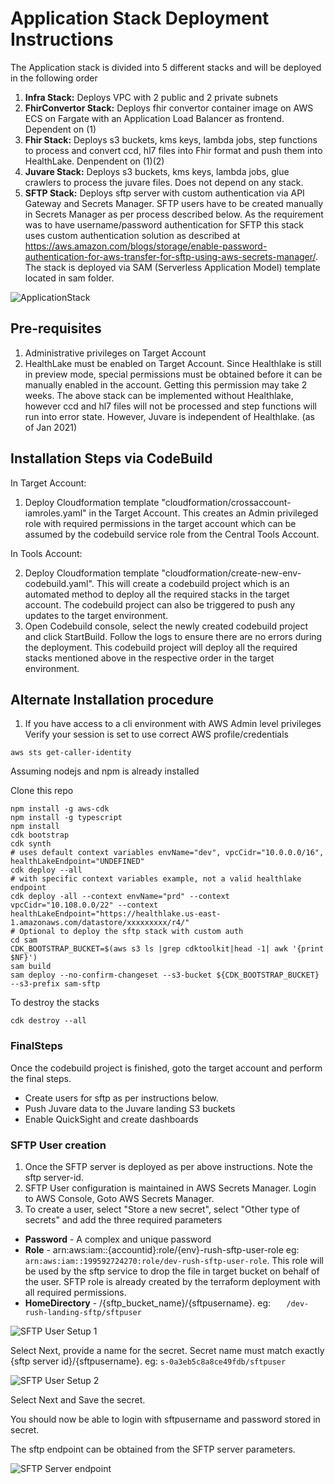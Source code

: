 # Application Stack Deployment Instructions

The Application stack is divided into 5 different stacks and will be deployed in the following order

1. **Infra Stack:** Deploys VPC with 2 public and 2 private subnets
2. **FhirConvertor Stack:** Deploys fhir convertor container image on AWS ECS on Fargate with an Application Load Balancer as frontend. Dependent on (1)
3. **Fhir Stack:** Deploys s3 buckets, kms keys, lambda jobs, step functions to process and convert ccd, hl7 files into Fhir format and push them into HealthLake. Denpendent on (1)(2)
4. **Juvare Stack:** Deploys s3 buckets, kms keys, lambda jobs, glue crawlers to process the juvare files. Does not depend on any stack.
5. **SFTP Stack:** Deploys sftp server with custom authentication via API Gateway and Secrets Manager. SFTP users have to be created manually in Secrets Manager as per process described below. As the requirement was to have username/password authentication for SFTP this stack uses custom authentication solution as described at https://aws.amazon.com/blogs/storage/enable-password-authentication-for-aws-transfer-for-sftp-using-aws-secrets-manager/. The stack is deployed via SAM (Serverless Application Model) template located in sam folder.

![ApplicationStack](./images/ApplicationStack.png)

##  Pre-requisites
1. Administrative privileges on Target Account
2. HealthLake must be enabled on Target Account. Since Healthlake is still in preview mode, special permissions must be obtained before it can be manually enabled in the account. Getting this permission may take 2 weeks. The above stack can be implemented without Healthlake, however ccd and hl7 files will not be processed and step functions will run into error state. However, Juvare is independent of Healthlake. (as of Jan 2021)

## Installation Steps via CodeBuild
In Target Account:
1. Deploy Cloudformation template "cloudformation/crossaccount-iamroles.yaml" in the Target Account. This creates an Admin privileged role with required permissions in the target account which can be assumed by the codebuild service role from the Central Tools Account.

In Tools Account:

2. Deploy Cloudformation template "cloudformation/create-new-env-codebuild.yaml". This will create a codebuild project which is an automated method to deploy all the required stacks in the target account. The codebuild project can also be triggered to push any updates to the target environment.
3. Open Codebuild console, select the newly created codebuild project and click StartBuild. Follow the logs to ensure there are no errors during the deployment. This codebuild project will deploy all the required stacks mentioned above in the respective order in the target environment.

## Alternate Installation procedure
1. If you have access to a cli environment with AWS Admin level privileges
Verify your session is set to use correct AWS profile/credentials
```shell script
aws sts get-caller-identity
```

Assuming nodejs and npm is already installed

Clone this repo
```shell script
npm install -g aws-cdk
npm install -g typescript
npm install
cdk bootstrap
cdk synth
# uses default context variables envName="dev", vpcCidr="10.0.0.0/16", healthLakeEndpoint="UNDEFINED"
cdk deploy --all 
# with specific context variables example, not a valid healthlake endpoint
cdk deploy -all --context envName="prd" --context vpcCidr="10.108.0.0/22" --context healthLakeEndpoint="https://healthlake.us-east-1.amazonaws.com/datastore/xxxxxxxxx/r4/"
# Optional to deploy the sftp stack with custom auth
cd sam
CDK_BOOTSTRAP_BUCKET=$(aws s3 ls |grep cdktoolkit|head -1| awk '{print $NF}')
sam build
sam deploy --no-confirm-changeset --s3-bucket ${CDK_BOOTSTRAP_BUCKET} --s3-prefix sam-sftp
```

To destroy the stacks

```shell script
cdk destroy --all 
```



### FinalSteps
Once the codebuild project is finished, goto the target account and perform the final steps.

- Create users for sftp as per instructions below.
- Push Juvare data to the Juvare landing S3 buckets
- Enable QuickSight and create dashboards

### SFTP User creation

1. Once the SFTP server is deployed as per above instructions. Note the sftp server-id.
2. SFTP User configuration is maintained in AWS Secrets Manager. Login to AWS Console, Goto AWS Secrets Manager.
3. To create a user, select "Store a new secret", select "Other type of secrets" and add the three required parameters
- **Password**          - A complex and unique password
- **Role**              - arn:aws:iam::{accountid}:role/{env}-rush-sftp-user-role eg: ```arn:aws:iam::199592724270:role/dev-rush-sftp-user-role```. This role will be used by the sftp service to drop the file in target bucket on behalf of the user. SFTP role is already created by the terraform deployment with all required permissions.
- **HomeDirectory**     - /{sftp_bucket_name}/{sftpusername}. eg: ```   /dev-rush-landing-sftp/sftpuser```

![SFTP User Setup 1](./images/SFTP%20User%20Setup%201.png)

Select Next, provide a name for the secret. Secret name must match exactly {sftp server id}/{sftpusername}. eg: ```s-0a3eb5c8a8ce49fdb/sftpuser```

![SFTP User Setup 2](./images/SFTP%20User%20Setup%202.png)

Select Next and Save the secret.

You should now be able to login with sftpusername and password stored in secret.

The sftp endpoint can be obtained from the SFTP server parameters.

![SFTP Server endpoint](./images/SFTPServer.png)

